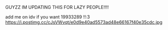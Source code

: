 GUYZZ IM UPDATING THIS FOR LAZY PEOPLE!!!!

add me on idv if you want 19933289
!!:3
https://i.postimg.cc/cJsVWvqt/e0d9e40ad5573ad48e66167f40e35cdc.jpg
